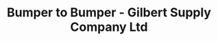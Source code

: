 ---
title: "Bumper to Bumper - Gilbert Supply Company Ltd"
url: /merritt/bumper-to-bumper-gilbert-supply-company-ltd/
shop: car parts
---